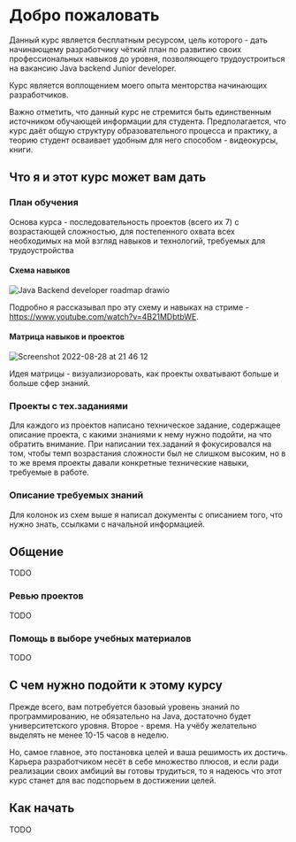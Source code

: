# Добро пожаловать

Данный курс является бесплатным ресурсом, цель которого - дать начинающему разработчику чёткий план по развитию своих профессиональных навыков до уровня, позволяющего трудоустроиться на вакансию Java backend Junior developer.

Курс является воплощением моего опыта менторства начинающих разработчиков.

Важно отметить, что данный курс не стремится быть единственным источником обучающей информации для студента. Предполагается, что курс даёт общую структуру образовательного процесса и практику, а теорию студент осваивает удобным для него способом - видеокурсы, книги.

## Что я и этот курс может вам дать

### План обучения

Основа курса - последовательность проектов (всего их 7) с возрастающей сложностью, для постепенного охвата всех необходимых на мой взгляд навыков и технологий, требуемых для трудоустройства

#### Схема навыков

![Java Backend developer roadmap drawio](https://user-images.githubusercontent.com/14361885/187087148-513333d6-c2bf-42af-b037-b9ba52dc468d.png)

Подробно я рассказывал про эту схему и навыках на стриме - https://www.youtube.com/watch?v=4B21MDbtbWE.

#### Матрица навыков и проектов

![Screenshot 2022-08-28 at 21 46 12](https://user-images.githubusercontent.com/14361885/187087679-af2baa37-6721-4d96-b357-76b1bf5ba485.png)

Идея матрицы - визуализиоровать, как проекты охватывают больше и больше сфер знаний.

### Проекты с тех.заданиями

Для каждого из проектов написано техническое задание, содержащее описание проекта, с какими знаниями к нему нужно подойти, на что обратить внимание. При написании тех.заданий я фокусировался на том, чтобы темп возрастания сложности был не слишком высоким, но в то же время проекты давали конкретные технические навыки, требуемые в работе.

### Описание требуемых знаний

Для колонок из схем выше я написал документы с описанием того, что нужно знать, ссылками с начальной информацией.

## Общение

TODO

### Ревью проектов

TODO

### Помощь в выборе учебных материалов

TODO

## С чем нужно подойти к этому курсу

Прежде всего, вам потребуется базовый уровень знаний по программированию, не обязательно на Java, достаточно будет университетского уровня. Второе - время. На учёбу желательно выделять не менее 10-15 часов в неделю.

Но, самое главное, это постановка целей и ваша решимость их достичь. Карьера разработчиком несёт в себе множество плюсов, и если ради реализации своих амбиций вы готовы трудиться, то я надеюсь что этот курс станет для вас подспорьем в достижении целей.

## Как начать

TODO
